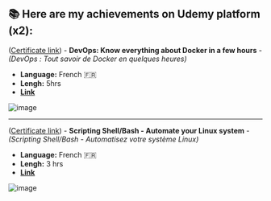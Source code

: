 ## 📚 Here are my achievements on Udemy platform (x2):

([Certificate link](https://www.udemy.com/certificate/UC-3ece8739-74b5-4b7c-a104-a5b5a5a5f16c/)) - **DevOps: Know everything about Docker in a few hours** - _(DevOps : Tout savoir de Docker en quelques heures)_

- **Language:** French 🇫🇷
- **Lengh:** 5hrs
- **[Link](https://www.udemy.com/course/devops-tout-savoir-de-docker-en-quelques-heures/)**

![image](https://user-images.githubusercontent.com/60783263/155205021-1f61a48f-8115-4b46-ae13-8a1326ad5c3e.png)

---

([Certificate link](https://www.udemy.com/certificate/UC-d4250382-5c92-43a5-9ac0-137a54d8b9c1/)) - **Scripting Shell/Bash - Automate your Linux system** - _(Scripting Shell/Bash - Automatisez votre système Linux)_

- **Language:** French 🇫🇷
- **Lengh:** 3 hrs
- **[Link](https://www.udemy.com/course/scripting-shellbash-automatisez-votre-systeme-linux/)**

![image](https://user-images.githubusercontent.com/60783263/155305414-98acdf7c-7524-4333-9c81-17e7d13575d7.png)
